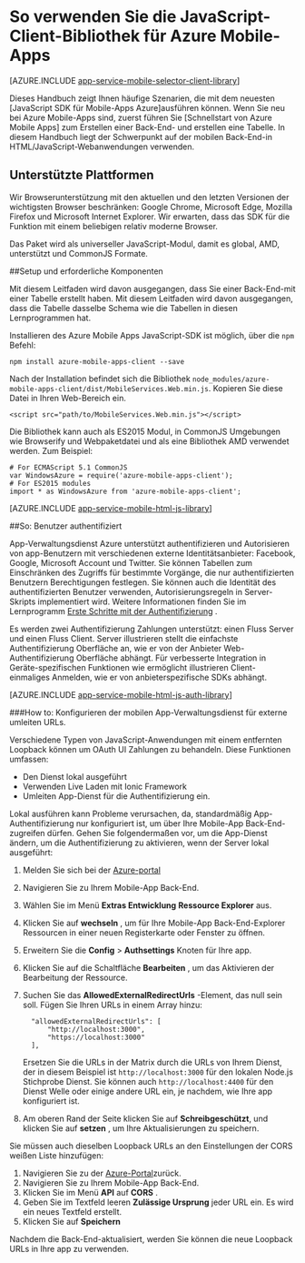 <properties
    pageTitle="So verwenden Sie das JavaScript-SDK für Azure Mobile-Apps"
    description="So verwenden Sie V für Azure Mobile-Apps"
    services="app-service\mobile"
    documentationCenter="javascript"
    authors="adrianhall"
    manager="erikre"
    editor=""/>

<tags
    ms.service="app-service-mobile"
    ms.workload="mobile"
    ms.tgt_pltfrm="html"
    ms.devlang="javascript"
    ms.topic="article"
    ms.date="10/01/2016"
    ms.author="adrianha"/>

# <a name="how-to-use-the-javascript-client-library-for-azure-mobile-apps"></a>So verwenden Sie die JavaScript-Client-Bibliothek für Azure Mobile-Apps

[AZURE.INCLUDE [app-service-mobile-selector-client-library](../../includes/app-service-mobile-selector-client-library.md)]

Dieses Handbuch zeigt Ihnen häufige Szenarien, die mit dem neuesten [JavaScript SDK für Mobile-Apps Azure]ausführen können. Wenn Sie neu bei Azure Mobile-Apps sind, zuerst führen Sie [Schnellstart von Azure Mobile Apps] zum Erstellen einer Back-End- und erstellen eine Tabelle. In diesem Handbuch liegt der Schwerpunkt auf der mobilen Back-End-in HTML/JavaScript-Webanwendungen verwenden.

## <a name="supported-platforms"></a>Unterstützte Plattformen

Wir Browserunterstützung mit den aktuellen und den letzten Versionen der wichtigsten Browser beschränken: Google Chrome, Microsoft Edge, Mozilla Firefox und Microsoft Internet Explorer.  Wir erwarten, dass das SDK für die Funktion mit einem beliebigen relativ moderne Browser.

Das Paket wird als universeller JavaScript-Modul, damit es global, AMD, unterstützt und CommonJS Formate.

##<a name="Setup"></a>Setup und erforderliche Komponenten

Mit diesem Leitfaden wird davon ausgegangen, dass Sie einer Back-End-mit einer Tabelle erstellt haben. Mit diesem Leitfaden wird davon ausgegangen, dass die Tabelle dasselbe Schema wie die Tabellen in diesen Lernprogrammen hat.

Installieren des Azure Mobile Apps JavaScript-SDK ist möglich, über die `npm` Befehl:

```
npm install azure-mobile-apps-client --save
```

Nach der Installation befindet sich die Bibliothek `node_modules/azure-mobile-apps-client/dist/MobileServices.Web.min.js`.  Kopieren Sie diese Datei in Ihren Web-Bereich ein.

```
<script src="path/to/MobileServices.Web.min.js"></script>
```

Die Bibliothek kann auch als ES2015 Modul, in CommonJS Umgebungen wie Browserify und Webpaketdatei und als eine Bibliothek AMD verwendet werden.  Zum Beispiel:

```
# For ECMAScript 5.1 CommonJS
var WindowsAzure = require('azure-mobile-apps-client');
# For ES2015 modules
import * as WindowsAzure from 'azure-mobile-apps-client';
```

[AZURE.INCLUDE [app-service-mobile-html-js-library](../../includes/app-service-mobile-html-js-library.md)]

##<a name="auth"></a>So: Benutzer authentifiziert

App-Verwaltungsdienst Azure unterstützt authentifizieren und Autorisieren von app-Benutzern mit verschiedenen externe Identitätsanbieter: Facebook, Google, Microsoft Account und Twitter. Sie können Tabellen zum Einschränken des Zugriffs für bestimmte Vorgänge, die nur authentifizierten Benutzern Berechtigungen festlegen. Sie können auch die Identität des authentifizierten Benutzer verwenden, Autorisierungsregeln in Server-Skripts implementiert wird. Weitere Informationen finden Sie im Lernprogramm [Erste Schritte mit der Authentifizierung] .

Es werden zwei Authentifizierung Zahlungen unterstützt: einen Fluss Server und einen Fluss Client.  Server illustrieren stellt die einfachste Authentifizierung Oberfläche an, wie er von der Anbieter Web-Authentifizierung Oberfläche abhängt. Für verbesserte Integration in Geräte-spezifischen Funktionen wie ermöglicht illustrieren Client-einmaliges Anmelden, wie er von anbieterspezifische SDKs abhängt.

[AZURE.INCLUDE [app-service-mobile-html-js-auth-library](../../includes/app-service-mobile-html-js-auth-library.md)]

###<a name="configure-external-redirect-urls"></a>How to: Konfigurieren der mobilen App-Verwaltungsdienst für externe umleiten URLs.

Verschiedene Typen von JavaScript-Anwendungen mit einem entfernten Loopback können um OAuth UI Zahlungen zu behandeln.  Diese Funktionen umfassen:

* Den Dienst lokal ausgeführt
* Verwenden Live Laden mit Ionic Framework
* Umleiten App-Dienst für die Authentifizierung ein. 

Lokal ausführen kann Probleme verursachen, da, standardmäßig App-Authentifizierung nur konfiguriert ist, um über Ihre Mobile-App Back-End-zugreifen dürfen. Gehen Sie folgendermaßen vor, um die App-Dienst ändern, um die Authentifizierung zu aktivieren, wenn der Server lokal ausgeführt:

1. Melden Sie sich bei der [Azure-portal]
2. Navigieren Sie zu Ihrem Mobile-App Back-End.
3. Wählen Sie im Menü **Extras Entwicklung** **Ressource Explorer** aus.
4. Klicken Sie auf **wechseln** , um für Ihre Mobile-App Back-End-Explorer Ressourcen in einer neuen Registerkarte oder Fenster zu öffnen.
5. Erweitern Sie die **Config** > **Authsettings** Knoten für Ihre app.
6. Klicken Sie auf die Schaltfläche **Bearbeiten** , um das Aktivieren der Bearbeitung der Ressource.
7. Suchen Sie das **AllowedExternalRedirectUrls** -Element, das null sein soll. Fügen Sie Ihren URLs in einem Array hinzu:

         "allowedExternalRedirectUrls": [
             "http://localhost:3000",
             "https://localhost:3000"
         ],

    Ersetzen Sie die URLs in der Matrix durch die URLs von Ihrem Dienst, der in diesem Beispiel ist `http://localhost:3000` für den lokalen Node.js Stichprobe Dienst. Sie können auch `http://localhost:4400` für den Dienst Welle oder einige andere URL ein, je nachdem, wie Ihre app konfiguriert ist.

8. Am oberen Rand der Seite klicken Sie auf **Schreibgeschützt**, und klicken Sie auf **setzen** , um Ihre Aktualisierungen zu speichern.

Sie müssen auch dieselben Loopback URLs an den Einstellungen der CORS weißen Liste hinzufügen:

1. Navigieren Sie zu der [Azure-Portal]zurück.
2. Navigieren Sie zu Ihrem Mobile-App Back-End.
3. Klicken Sie im Menü **API** auf **CORS** .
4. Geben Sie im Textfeld leeren **Zulässige Ursprung** jeder URL ein.  Es wird ein neues Textfeld erstellt.
5. Klicken Sie auf **Speichern**
    
Nachdem die Back-End-aktualisiert, werden Sie können die neue Loopback URLs in Ihre app zu verwenden.

<!-- URLs. -->
[Azure mobilen Apps Quick Start]: app-service-mobile-cordova-get-started.md
[Erste Schritte mit der Authentifizierung]: app-service-mobile-cordova-get-started-users.md
[Add authentication to your app]: app-service-mobile-cordova-get-started-users.md

[Azure-portal]: https://portal.azure.com/
[JavaScript-SDK für Azure Mobile-Apps]: https://www.npmjs.com/package/azure-mobile-apps-client
[Query object documentation]: https://msdn.microsoft.com/en-us/library/azure/jj613353.aspx

